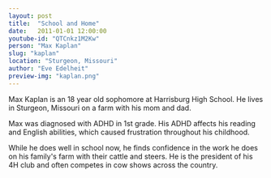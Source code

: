 ```yaml
---
layout: post
title:  "School and Home"
date:   2011-01-01 12:00:00
youtube-id: "QTCnkz1M2Kw"
person: "Max Kaplan"
slug: "kaplan"
location: "Sturgeon, Missouri"
author: "Eve Edelheit"
preview-img: "kaplan.png"
---
```


Max Kaplan is an 18 year old sophomore at Harrisburg High School. He lives in Sturgeon, Missouri on a farm with his mom and dad.

Max was diagnosed with ADHD in 1st grade. His ADHD affects his reading and English abilities, which caused frustration throughout his childhood.

While he does well in school now, he finds confidence in the work he does on his family's farm with their cattle and steers. He is the president of his 4H club and often competes in cow shows across the country.